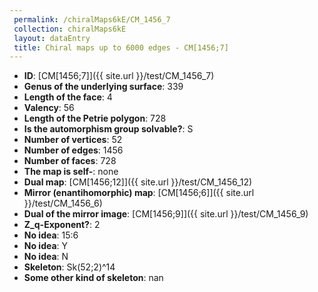 ```yaml
--- 
 permalink: /chiralMaps6kE/CM_1456_7 
 collection: chiralMaps6kE
 layout: dataEntry
 title: Chiral maps up to 6000 edges - CM[1456;7]
---
```


- **ID**: [CM[1456;7]]({{ site.url }}/test/CM_1456_7)
- **Genus of the underlying surface**: 339
- **Length of the face**: 4
- **Valency**: 56
- **Length of the Petrie polygon**: 728
- **Is the automorphism group solvable?**: S
- **Number of vertices**: 52
- **Number of edges**: 1456
- **Number of faces**: 728
- **The map is self-**: none
- **Dual map**: [CM[1456;12]]({{ site.url }}/test/CM_1456_12)
- **Mirror (enantihomorphic) map**: [CM[1456;6]]({{ site.url }}/test/CM_1456_6)
- **Dual of the mirror image**: [CM[1456;9]]({{ site.url }}/test/CM_1456_9)
- **Z_q-Exponent?**: 2
- **No idea**:  15:6
- **No idea**: Y
- **No idea**: N
- **Skeleton**: Sk(52;2)^14
- **Some other kind of skeleton**: nan
